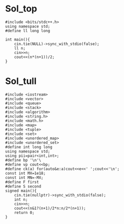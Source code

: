 # Sol_top

    #include <bits/stdc++.h>
    using namespace std;
    #define ll long long
    
    int main(){
        cin.tie(NULL)->sync_with_stdio(false);
        ll n;
        cin>>n;
        cout<<(n*(n+1))/2;
    }

# Sol_tull
    #include <iostream>
    #include <vector>
    #include <queue>
    #include <stack>
    #include <algorithm>
    #include <string.h>
    #include <math.h>
    #include <map>
    #include <tuple>
    #include <set>
    #include <unordered_map>
    #include <unordered_set>
    #define int long long
    using namespace std;
    using pii=pair<int,int>;
    #define bp '\n'\
    #define vp cout<<bp;
    #define ck(a) for(auto&e:a)cout<<e<<' ';cout<<'\n';
    const int MX=1e18;
    const int MN=-MX;
    #define F first 
    #define S second
    signed main(){
        cin.tie(nullptr)->sync_with_stdio(false);
        int n;
        cin>>n;
        cout<<(n&1?(n+1)/2*n:n/2*(n+1));
        return 0;
    }   
